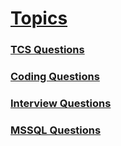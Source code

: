 <link rel="stylesheet" href="./test/style.css">

# [Topics](https://devnamdev2003.github.io/md/)

### [TCS Questions](./randum/tcs_question.md)

### [Coding Questions](./randum/coding_questions.md)

### [Interview Questions](./interview_questions/interview_questions.md)

### [MSSQL Questions](./interview_questions/MSSQL.md)
